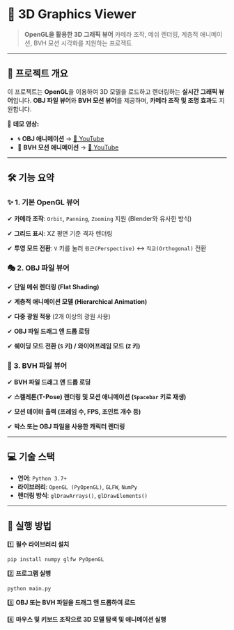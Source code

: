 # 🎨 **3D Graphics Viewer**

> **OpenGL을 활용한 3D 그래픽 뷰어**
> 카메라 조작, 메쉬 렌더링, 계층적 애니메이션, BVH 모션 시각화를 지원하는 프로젝트

------

## 🚀 **프로젝트 개요**

이 프로젝트는 **OpenGL**을 이용하여 3D 모델을 로드하고 렌더링하는 **실시간 그래픽 뷰어**입니다.
**OBJ 파일 뷰어**와 **BVH 모션 뷰어**를 제공하며, **카메라 조작 및 조명 효과**도 지원합니다.

🎥 **데모 영상:**

- 🌀 **OBJ 애니메이션** → [🔗 YouTube](https://www.youtube.com/watch?v=3YkkPQo_g7U)
- 🏃 **BVH 모션 애니메이션** → [🔗 YouTube](https://youtu.be/hqVs3eyeYjg)

------

## 🛠 **기능 요약**

### ✨ **1. 기본 OpenGL 뷰어**

✔ **카메라 조작**: `Orbit`, `Panning`, `Zooming` 지원 (Blender와 유사한 방식)

✔ **그리드 표시**: XZ 평면 기준 격자 렌더링

✔ **투영 모드 전환**: `V` 키를 눌러 `원근(Perspective)` ↔ `직교(Orthogonal)` 전환

### 🎭 **2. OBJ 파일 뷰어**

✔ **단일 메쉬 렌더링 (Flat Shading)**

✔ **계층적 애니메이션 모델 (Hierarchical Animation)**

✔ **다중 광원 적용** (2개 이상의 광원 사용)

✔ **OBJ 파일 드래그 앤 드롭 로딩**

✔ **쉐이딩 모드 전환 (`S` 키) / 와이어프레임 모드 (`Z` 키)**

### 🏃 **3. BVH 파일 뷰어**

✔ **BVH 파일 드래그 앤 드롭 로딩**

✔ **스켈레톤(T-Pose) 렌더링 및 모션 애니메이션 (`Spacebar` 키로 재생)**

✔ **모션 데이터 출력 (프레임 수, FPS, 조인트 개수 등)**

✔ **박스 또는 OBJ 파일을 사용한 캐릭터 렌더링**

------

## 💻 **기술 스택**

- **언어**: `Python 3.7+`
- **라이브러리**: `OpenGL (PyOpenGL)`, `GLFW`, `NumPy`
- **렌더링 방식**: `glDrawArrays()`, `glDrawElements()`

------

## 🚀 **실행 방법**

1️⃣ **필수 라이브러리 설치**

```
pip install numpy glfw PyOpenGL
```

2️⃣ **프로그램 실행**

```
python main.py
```

3️⃣ **OBJ 또는 BVH 파일을 드래그 앤 드롭하여 로드**

4️⃣ **마우스 및 키보드 조작으로 3D 모델 탐색 및 애니메이션 실행**
